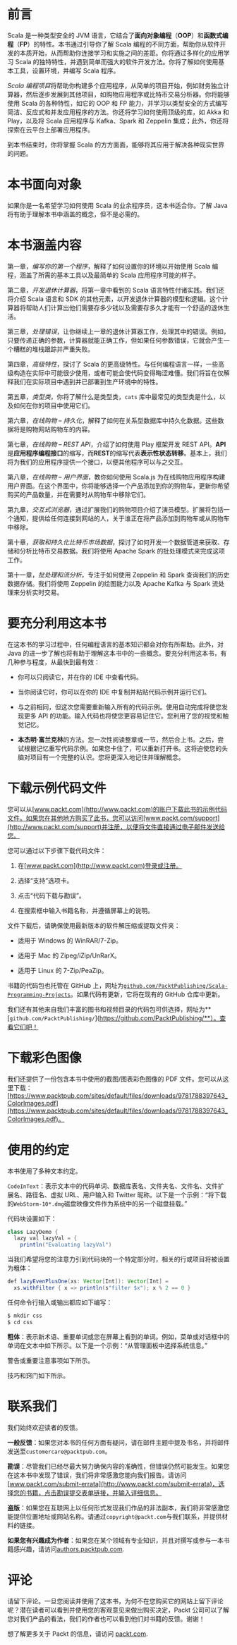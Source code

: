 # 前言

Scala 是一种类型安全的 JVM 语言，它结合了**面向对象编程**（**OOP**）和**函数式编程**（**FP**）的特性。本书通过引导你了解 Scala 编程的不同方面，帮助你从软件开发的本质开始，从而帮助你连接学习和实施之间的差距。你将通过多样化的应用学习 Scala 的独特特性，并遇到简单而强大的软件开发方法。你将了解如何使用基本工具，设置环境，并编写 Scala 程序。

*Scala 编程项目*将帮助你构建多个应用程序，从简单的项目开始，例如财务独立计算器，然后逐步发展到其他项目，如购物应用程序或比特币交易分析器。你将能够使用 Scala 的各种特性，如它的 OOP 和 FP 能力，并学习以类型安全的方式编写简洁、反应式和并发应用程序的方法。你还将学习如何使用顶级的库，如 Akka 和 Play，以及将 Scala 应用程序与 Kafka、Spark 和 Zeppelin 集成；此外，你还将探索在云平台上部署应用程序。

到本书结束时，你将掌握 Scala 的方方面面，能够将其应用于解决各种现实世界的问题。

# 本书面向对象

如果你是一名希望学习如何使用 Scala 的业余程序员，这本书适合你。了解 Java 将有助于理解本书中涵盖的概念，但不是必需的。

# 本书涵盖内容

第一章，*编写你的第一个程序*，解释了如何设置你的环境以开始使用 Scala 编程，涵盖了所需的基本工具以及最简单的 Scala 应用程序可能的样子。

第二章，*开发退休计算器*，将第一章中看到的 Scala 语言特性付诸实践。我们还将介绍 Scala 语言和 SDK 的其他元素，以开发退休计算器的模型和逻辑。这个计算器将帮助人们计算出他们需要存多少钱以及需要存多久才能有一个舒适的退休生活。

第三章，*处理错误*，让你继续上一章的退休计算器工作，处理其中的错误。例如，只要传递正确的参数，计算器就能正确工作，但如果任何参数错误，它就会产生一个糟糕的堆栈跟踪并严重失败。

第四章，*高级特性*，探讨了 Scala 的更高级特性。与任何编程语言一样，一些高级构造在实际中可能很少使用，或者可能会使代码变得晦涩难懂。我们将旨在仅解释我们在实际项目中遇到并已部署到生产环境中的特性。

第五章，*类型类*，你将了解什么是类型类，`cats` 库中最常见的类型类是什么，以及如何在你的项目中使用它们。

第六章，*在线购物 – 持久化*，解释了如何在关系型数据库中持久化数据。这些数据将是购物网站购物车的内容。

第七章，*在线购物 – REST API*，介绍了如何使用 Play 框架开发 REST API。**API**是**应用程序编程接口**的缩写，而**REST**的缩写代表**表示性状态转移**。基本上，我们将为我们的应用程序提供一个接口，以便其他程序可以与之交互。

第八章，*在线购物 – 用户界面*，教你如何使用 Scala.js 为在线购物应用程序构建用户界面。在这个界面中，你将能够选择一个产品添加到你的购物车，更新你希望购买的产品数量，并在需要时从购物车中移除它们。

第九章，*交互式浏览器*，通过扩展我们的购物项目介绍了演员模型。扩展将包括一个通知，提供给任何连接到网站的人，关于谁正在将产品添加到购物车或从购物车中移除。

第十章，*获取和持久化比特币市场数据*，探讨了如何开发一个数据管道来获取、存储和分析比特币交易数据。我们将使用 Apache Spark 的批处理模式来完成这项工作。

第十一章，*批处理和流分析*，专注于如何使用 Zeppelin 和 Spark 查询我们的历史数据存储。我们将使用 Zeppelin 的绘图能力以及 Apache Kafka 与 Spark 流处理来分析实时交易。

# 要充分利用这本书

在这本书的学习过程中，任何编程语言的基本知识都会对你有所帮助。此外，对 Java 的进一步了解也将有助于理解这本书中的一些概念。要充分利用这本书，有几种参与程度，从最快到最有效：

+   你可以只阅读它，并在你的 IDE 中查看代码。

+   当你阅读它时，你可以在你的 IDE 中复制并粘贴代码示例并运行它们。

+   与之前相同，但这次您需要重新输入所有的代码示例。使用自动完成将使您发现更多 API 的功能。输入代码也将使您更容易记住它。您利用了您的视觉和触觉记忆。

+   **本杰明·富兰克林**的方法。您一次性阅读整章或一节，然后合上书。之后，尝试根据记忆重写代码示例。如果您卡住了，可以重新打开书。这将迫使您的头脑对项目有一个完整的认识。您将更深入地记住并理解概念。

# 下载示例代码文件

您可以从[www.packt.com](http://www.packt.com)的账户下载此书的示例代码文件。如果您在其他地方购买了此书，您可以访问[www.packt.com/support](http://www.packt.com/support)并注册，以便将文件直接通过电子邮件发送给您。

您可以通过以下步骤下载代码文件：

1.  在[www.packt.com](http://www.packt.com)登录或注册。

1.  选择“支持”选项卡。

1.  点击“代码下载与勘误”。

1.  在搜索框中输入书籍名称，并遵循屏幕上的说明。

文件下载后，请确保使用最新版本的软件解压缩或提取文件夹：

+   适用于 Windows 的 WinRAR/7-Zip。

+   适用于 Mac 的 Zipeg/iZip/UnRarX。

+   适用于 Linux 的 7-Zip/PeaZip。

书籍的代码包也托管在 GitHub 上，网址为[`github.com/PacktPublishing/Scala-Programming-Projects`](https://github.com/PacktPublishing/Scala-Programming-Projects)。如果代码有更新，它将在现有的 GitHub 仓库中更新。

我们还有其他来自我们丰富的图书和视频目录的代码包可供选择，网址为**[`github.com/PacktPublishing/`](https://github.com/PacktPublishing/**）。查看它们吧！

# 下载彩色图像

我们还提供了一份包含本书中使用的截图/图表彩色图像的 PDF 文件。您可以从这里下载：[https://www.packtpub.com/sites/default/files/downloads/9781788397643_ColorImages.pdf](https://www.packtpub.com/sites/default/files/downloads/9781788397643_ColorImages.pdf)。

# 使用的约定

本书使用了多种文本约定。

`CodeInText`：表示文本中的代码单词、数据库表名、文件夹名、文件名、文件扩展名、路径名、虚拟 URL、用户输入和 Twitter 昵称。以下是一个示例：“将下载的`WebStorm-10*.dmg`磁盘映像文件作为系统中的另一个磁盘挂载。”

代码块设置如下：

```java
class LazyDemo {
  lazy val lazyVal = {
    println("Evaluating lazyVal")
```

当我们希望将您的注意力引到代码块的一个特定部分时，相关的行或项目将被设置为粗体：

```java
def lazyEvenPlusOne(xs: Vector[Int]): Vector[Int] =
  xs.withFilter { x => println(s"filter $x"); x % 2 == 0 }
```

任何命令行输入或输出都应如下编写：

```java
$ mkdir css
$ cd css
```

**粗体**：表示新术语、重要单词或您在屏幕上看到的单词。例如，菜单或对话框中的单词在文本中如下所示。以下是一个示例：“从管理面板中选择系统信息。”

警告或重要注意事项如下所示。

技巧和窍门如下所示。

# 联系我们

我们始终欢迎读者的反馈。

**一般反馈**：如果您对本书的任何方面有疑问，请在邮件主题中提及书名，并将邮件发送至`customercare@packtpub.com`。

**勘误**：尽管我们已经尽最大努力确保内容的准确性，但错误仍然可能发生。如果您在这本书中发现了错误，我们将非常感激您能向我们报告。请访问[www.packt.com/submit-errata](http://www.packt.com/submit-errata)，选择您的书籍，点击勘误提交表单链接，并输入详细信息。

**盗版**：如果您在互联网上以任何形式发现我们作品的非法副本，我们将非常感激您能提供位置地址或网站名称。请通过`copyright@packt.com`与我们联系，并提供材料的链接。

**如果您有兴趣成为作者**：如果您在某个领域有专业知识，并且对撰写或参与一本书籍感兴趣，请访问[authors.packtpub.com](http://authors.packtpub.com/).

# 评论

请留下评论。一旦您阅读并使用了这本书，为何不在您购买它的网站上留下评论呢？潜在读者可以看到并使用您的客观意见来做出购买决定，Packt 公司可以了解您对我们产品的看法，我们的作者也可以看到他们对书籍的反馈。谢谢！

想了解更多关于 Packt 的信息，请访问 [packt.com](http://www.packt.com/).

